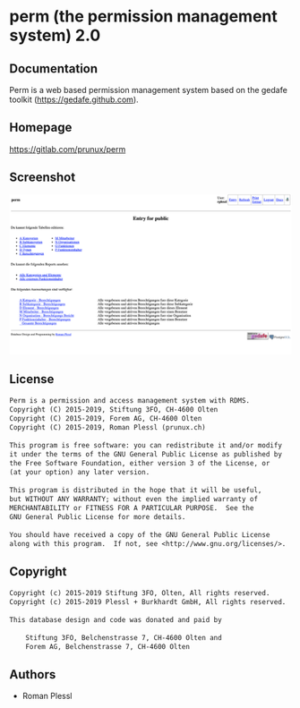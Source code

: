 perm (the permission management system) 2.0
===========================================


Documentation
-------------

Perm is a web based permission management system based on the
gedafe toolkit (https://gedafe.github.com).
    

Homepage
--------

https://gitlab.com/prunux/perm

Screenshot
----------

![alt text](perm-screenshot.png "Screenshot of Perm")

License
-------

    Perm is a permission and access management system with RDMS.
    Copyright (C) 2015-2019, Stiftung 3FO, CH-4600 Olten
    Copyright (C) 2015-2019, Forem AG, CH-4600 Olten
    Copyright (C) 2015-2019, Roman Plessl (prunux.ch)

    This program is free software: you can redistribute it and/or modify
    it under the terms of the GNU General Public License as published by
    the Free Software Foundation, either version 3 of the License, or
    (at your option) any later version.

    This program is distributed in the hope that it will be useful,
    but WITHOUT ANY WARRANTY; without even the implied warranty of
    MERCHANTABILITY or FITNESS FOR A PARTICULAR PURPOSE.  See the
    GNU General Public License for more details.

    You should have received a copy of the GNU General Public License
    along with this program.  If not, see <http://www.gnu.org/licenses/>.

Copyright
---------

    Copyright (c) 2015-2019 Stiftung 3FO, Olten, All rights reserved.
    Copyright (c) 2015-2019 Plessl + Burkhardt GmbH, All rights reserved.
    
    This database design and code was donated and paid by 

        Stiftung 3FO, Belchenstrasse 7, CH-4600 Olten and
        Forem AG, Belchenstrasse 7, CH-4600 Olten

Authors
-------

* Roman Plessl